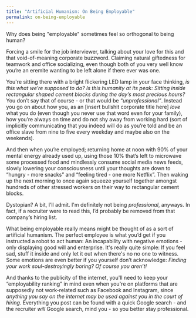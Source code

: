 ```yaml
---
title: "Artificial Humanism: On Being Employable"
permalink: on-being-employable
---
```


Why does being "employable" sometimes feel so orthogonal to being human?

Forcing a smile for the job interviewer, talking about your love for this and that void-of-meaning corporate buzzword. Claiming natural giftedness for teamwork and office socializing, even though both of you very well know you’re an eremite wanting to be left alone if there ever was one.

You're sitting there with a bright flickering LED lamp in your face thinking, _is this what we’re supposed to do? Is this humanity at its peak: Sitting inside rectangular shaped cement blocks during the day’s most precious hours?_ You don’t say that of course - or that would be _“unprofessional”_. Instead you go on about how you, as an [insert bullshit corporate title here] _love_ what you do (even though you never use that word even for your family), how you’re always on time and do not shy away from working hard (sort of implicitly communicating that you indeed will do as you’re told and be an office slave from nine to five every weekday and maybe also on the weekends).

And then when you’re employed; returning home at noon with 90% of your mental energy already used up, using those 10% that’s left to microwave some processed food and mindlessly consume social media news feeds, slowly lowering your consciousness until your thoughts are down to “hungry - more snacks” and “feeling tired - one more Netflix”. Then waking up the next morning to once again squeeze yourself together amongst hundreds of other stressed workers on their way to rectangular cement blocks.

Dystopian? A bit, I’ll admit. I'm definitely not being _professional_, anyways. In fact, if a recruiter were to read this, I’d probably be removed from that company’s hiring list.

What being employable really means might be thought of as a sort of artificial humanism. The perfect employee is what you’d get if you instructed a robot to act human: An incapability with negative emotions - only displaying good will and enterprise. It's really quite simple: If you feel sad, stuff it inside and only let it out when there's no no one to witness. Some emotions are even better if you yourself don’t acknowledge: _Finding your work soul-destroyingly boring? Of course you aren’t!_

And thanks to the publicity of the internet, you'll need to keep your “employability ranking” in mind even when you're on platforms that are supposedly not work-related such as Facebook and Instagram, since _anything you say on the internet may be used against you in the court of hiring._ Everything you post can be found with a quick Google search - and the recruiter _will_ Google search, mind you - so you better stay professional.

